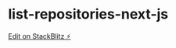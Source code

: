# list-repositories-next-js

[Edit on StackBlitz ⚡️](https://stackblitz.com/edit/list-repositories-next-js)